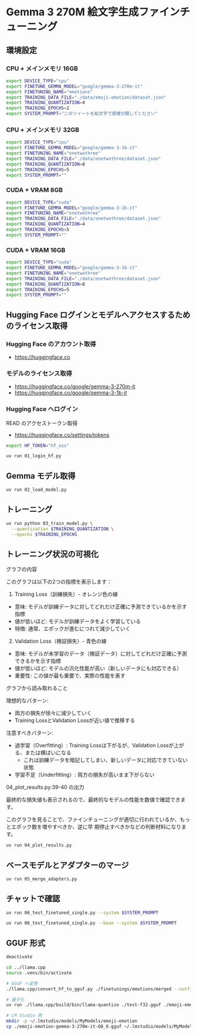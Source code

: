 # Gemma 3 270M 絵文字生成ファインチューニング

## 環境設定

### CPU + メインメモリ 16GB

```bash
export DEVICE_TYPE="cpu"
export FINETUNE_GEMMA_MODEL="google/gemma-3-270m-it"
export FINETUNING_NAME="emotions"
export TRAINING_DATA_FILE="./data/emoji-emotion/dataset.json"
export TRAINING_QUANTIZATION=4
export TRAINING_EPOCHS=2
export SYSTEM_PROMPT="このツイートを絵文字で感情分類してください"
```

### CPU + メインメモリ 32GB

```bash
export DEVICE_TYPE="cpu"
export FINETUNE_GEMMA_MODEL="google/gemma-3-1b-it"
export FINETUNING_NAME="onetwothree"
export TRAINING_DATA_FILE="./data/onetwothree/dataset.json"
export TRAINING_QUANTIZATION=8
export TRAINING_EPOCHS=5
export SYSTEM_PROMPT=""
```

### CUDA + VRAM 8GB

```bash
export DEVICE_TYPE="cuda"
export FINETUNE_GEMMA_MODEL="google/gemma-3-1b-it"
export FINETUNING_NAME="onetwothree"
export TRAINING_DATA_FILE="./data/onetwothree/dataset.json"
export TRAINING_QUANTIZATION=4
export TRAINING_EPOCHS=5
export SYSTEM_PROMPT=""
```

### CUDA + VRAM 16GB

```bash
export DEVICE_TYPE="cuda"
export FINETUNE_GEMMA_MODEL="google/gemma-3-1b-it"
export FINETUNING_NAME="onetwothree"
export TRAINING_DATA_FILE="./data/onetwothree/dataset.json"
export TRAINING_QUANTIZATION=8
export TRAINING_EPOCHS=5
export SYSTEM_PROMPT=""
```

## Hugging Face ログインとモデルへアクセスするためのライセンス取得

### Hugging Face のアカウント取得

- https://huggingface.co

### モデルのライセンス取得

- https://huggingface.co/google/gemma-3-270m-it
- https://huggingface.co/google/gemma-3-1b-it

### Hugging Face へログイン

READ のアクセストークン取得

- https://huggingface.co/settings/tokens

```bash
export HF_TOKEN="hf_xxx"
```

```bash
uv run 01_login_hf.py
```

## Gemma モデル取得

```bash
uv run 02_load_model.py
```

## トレーニング

```bash
uv run python 03_train_model.py \
  --quantization $TRAINING_QUANTIZATION \
  --epochs $TRAINING_EPOCHS
```

## トレーニング状況の可視化

  グラフの内容

  このグラフは以下の2つの指標を表示します：

  1. Training Loss（訓練損失）- オレンジ色の線

  - 意味: モデルが訓練データに対してどれだけ正確に予測できているかを示す指標
  - 値が低いほど: モデルが訓練データをよく学習している
  - 特徴: 通常、エポックが進むにつれて減少していく

  2. Validation Loss（検証損失）- 青色の線

  - 意味: モデルが未学習のデータ（検証データ）に対してどれだけ正確に予測できるかを示す指標
  - 値が低いほど: モデルの汎化性能が高い（新しいデータにも対応できる）
  - 重要性: この値が最も重要で、実際の性能を表す

  グラフから読み取れること

  理想的なパターン:
  - 両方の損失が徐々に減少していく
  - Training LossとValidation Lossが近い値で推移する

  注意すべきパターン:
  - 過学習（Overfitting）: Training Lossは下がるが、Validation Lossが上がる、または横ばいになる
    - これは訓練データを暗記してしまい、新しいデータに対応できていない状態
  - 学習不足（Underfitting）: 両方の損失が高いまま下がらない

  04_plot_results.py:39-40 の出力

  最終的な損失値も表示されるので、最終的なモデルの性能を数値で確認できます。

  このグラフを見ることで、ファインチューニングが適切に行われているか、もっとエポック数を増やすべきか、逆に早
  期停止すべきかなどの判断材料になります。


```bash
uv run 04_plot_results.py
```

## ベースモデルとアダプターのマージ

```bash
uv run 05_merge_adapters.py
```

## チャットで確認

```bash
uv run 06_test_finetuned_single.py --system $SYSTEM_PROMPT
```

```bash
uv run 06_test_finetuned_single.py --base --system $SYSTEM_PROMPT
```

## GGUF 形式

```bash
deactivate

cd ../llama.cpp
source .venv/bin/activate

# GGUF へ変換
./llama.cpp/convert_hf_to_gguf.py ./finetunings/emotions/merged --outfile ./test-f32.gguf

# 量子化
uv run ./llama.cpp/build/bin/llama-quantize ./test-f32.gguf ./emoji-emotion-gemma-3-270m-it-Q8_0.gguf Q8_0
```

```bash
# LM Studio 例
mkdir -p ~/.lmstudio/models/MyModels/emoji-emotion
cp ./emoji-emotion-gemma-3-270m-it-Q8_0.gguf ~/.lmstudio/models/MyModels/emoji-emotion/
```
